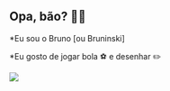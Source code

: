 ## Opa, bão? 🤠🤙

*Eu sou o Bruno [ou Bruninski] 

*Eu gosto de jogar bola ⚽ e desenhar ✏️  

![](https://media1.tenor.com/m/BWB9cDCdCaUAAAAd/fnaf-five-nights-at-freddy%27s.gif)

